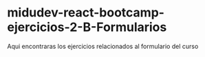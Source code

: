 # midudev-react-bootcamp-ejercicios-2-B-Formularios
Aqui encontraras los ejercicios relacionados al formulario del curso
